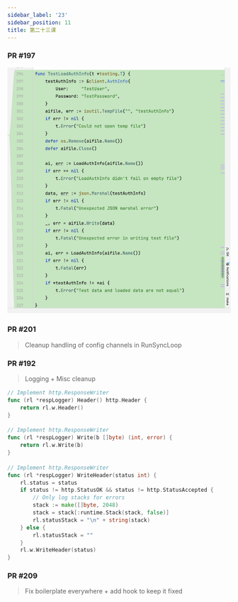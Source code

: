 ```yaml
---
sidebar_label: '23'
sidebar_position: 11
title: 第二十三课
---
```


### PR #197

![](https://raw.githubusercontent.com/mouuii/picture/master/%E6%88%AA%E5%B1%8F2023-05-09%20%E4%B8%8B%E5%8D%8810.08.34.png)

### PR #201
> Cleanup handling of config channels in RunSyncLoop

### PR #192
> Logging + Misc cleanup

```go
// Implement http.ResponseWriter
func (rl *respLogger) Header() http.Header {
	return rl.w.Header()
}

// Implement http.ResponseWriter
func (rl *respLogger) Write(b []byte) (int, error) {
	return rl.w.Write(b)
}

// Implement http.ResponseWriter
func (rl *respLogger) WriteHeader(status int) {
	rl.status = status
	if status != http.StatusOK && status != http.StatusAccepted {
		// Only log stacks for errors
		stack := make([]byte, 2048)
		stack = stack[:runtime.Stack(stack, false)]
		rl.statusStack = "\n" + string(stack)
	} else {
		rl.statusStack = ""
	}
	rl.w.WriteHeader(status)
}
```


### PR #209
> Fix boilerplate everywhere + add hook to keep it fixed